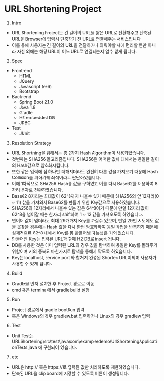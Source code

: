 # URL Shortening Project

1. Intro
- URL Shortening Project는 긴 길이의 URL을 짧은 URL로 전환해주고 단축된 URL을 Browser에 입력시 단축하기 전 URL로 연결해주는 서비스입니다.
- 이를 통해 사용자는 긴 길이의 URL을 전달하거나 외워야할 시에 편리할 뿐만 아니라 자신 외에는 해당 URL이 어느 URL로 연결되는지 알수 없게 됩니다.

2. Spec
- Front-end
  - HTML
  - JQuery
  - Javascript (es6)
  - Bootstrap
- Back-end
  - Spring Boot 2.1.0
  - Java 1.8
  - Gradle
  - H2 embedded DB
  - JDBC
- Test
  - JUnit
  
3. Resolution Strategy
- URL Shortning을 위해서는 총 2가지 Hash Algorithm이 사용되었습니다.
- 첫번째는 SHA256 알고리즘입니다. SHA256은 어떠한 값에 대해서는 동일한 길이의 Hash값으로 암호화시킵니다.
- 또한 같은 입력에 점 하나만 더해지더라도 완전히 다른 값을 가져오기 때문에 Hash Collision을 피하기에 최적이라고 판단하였습니다.
- 이에 1차적으로 SHA256 Hash를 값을 구하였고 이를 다시 Base62를 이용하여 8자리 문자로 전환하였습니다.
- Base62 8자리는 최대값이 62^8까지 나올수 있기 때문에 SHA256의 앞 12자리(0 ~ 11) 값을 가져와서 Base62를 만들기 위한 Key값으로 사용하였습니다.
- SHA256의 12자리에서 나올수 있는 값은 64^8이기 때문에 만일 12자리 값이 62^8을 넘어갈 때는 한자리 shift하여 1 ~ 12 값을 가져오도록 하였습니다.
- 연이어 값이 넘더라도 최대 29개까지 Key를 가질수 있으며, 만일 29번 시도에도 값을 못찾을 경우에는 Hash 값을 다시 한번 암호화하여 동일 작업을 반복하기 때문에 실제적으로 62^8 내에서 Key를 못 만들어낼 가능성은 거의 없습니다.
- 만들어진 Key는 입력된 URL과 함께 H2 DB로 insert 됩니다.
- DB를 사용한 것은 이미 입력된 URL의 경우 값을 탐색하여 동일한 Key를 돌려주기 위함이며 키의 중복도 마찬가지로 탐색을 통해서 막도록 하였습니다.
- Key는 localhost, service port 와 합쳐져 완성된 Shorten URL이되며 사용자가 사용할 수 있게 됩니다.

4. Build
- Gradle을 먼저 설치한 후 Project 경로로 이동
- cmd 혹은 terminal에서 gradle build 실행

5. Run
- Project 경로에서 gradle bootRun 입력
- 혹은 Windows의 경우 gradlew.bat 입력하거나 Linux의 경우 gradlew 입력

6. Test
- Unit Test는 URLShortening\src\test\java\com\example\demo\UrlShorteningApplicationTests.java 에 구현되어 있습니다.

7. etc
- URL은 http:// 혹은 https://로 입력된 값만 처리하도록 제한하였습니다.
- 단축된 URL을 clip board에 저장할 수 있도록 버튼이 생성됩니다.
